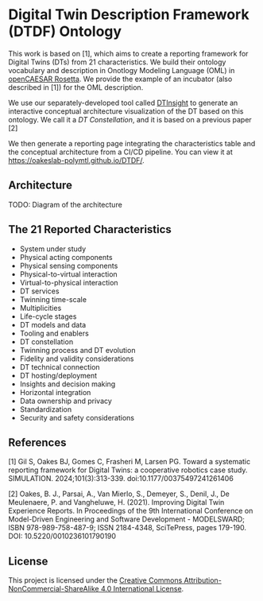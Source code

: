# Digital Twin Description Framework (DTDF) Ontology

This work is based on [1], which aims to create a reporting framework for Digital Twins (DTs) from 21 characteristics. We build their ontology vocabulary and description in Onotlogy Modeling Language (OML) in [openCAESAR Rosetta](https://github.com/opencaesar/oml-rosetta). We provide the example of an incubator (also described in [1]) for the OML description.

We use our separately-developed tool called [DTInsight](https://github.com/oakeslab-polymtl/DTInsight) to generate an interactive conceptual architecture visualization of the DT based on this ontology. We call it a *DT Constellation*, and it is based on a previous paper [2]

We then generate a reporting page integrating the characteristics table and the conceptual architecture from a CI/CD pipeline. You can view it at https://oakeslab-polymtl.github.io/DTDF/.

## Architecture

TODO: Diagram of the architecture

## The 21 Reported Characteristics

- System under study
- Physical acting components
- Physical sensing components
- Physical-to-virtual interaction
- Virtual-to-physical interaction
- DT services
- Twinning time-scale
- Multiplicities
- Life-cycle stages
- DT models and data
- Tooling and enablers
- DT constellation
- Twinning process and DT evolution
- Fidelity and validity considerations
- DT technical connection
- DT hosting/deployment
- Insights and decision making
- Horizontal integration
- Data ownership and privacy
- Standardization
- Security and safety considerations

## References

[1] Gil S, Oakes BJ, Gomes C, Frasheri M, Larsen PG. Toward a systematic reporting framework for Digital Twins: a cooperative robotics case study. SIMULATION. 2024;101(3):313-339. doi:10.1177/00375497241261406

[2] Oakes, B. J., Parsai, A., Van Mierlo, S., Demeyer, S., Denil, J., De Meulenaere, P. and Vangheluwe, H. (2021). Improving Digital Twin Experience Reports. In Proceedings of the 9th International Conference on Model-Driven Engineering and Software Development - MODELSWARD; ISBN 978-989-758-487-9; ISSN 2184-4348, SciTePress, pages 179-190. DOI: 10.5220/0010236101790190

## License

This project is licensed under the 
[Creative Commons Attribution-NonCommercial-ShareAlike 4.0 International License](https://creativecommons.org/licenses/by-nc-sa/4.0/).